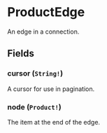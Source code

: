 # ProductEdge

An edge in a connection.

## Fields

### cursor (`String!`)
A cursor for use in pagination.

### node (`Product!`)
The item at the end of the edge.
